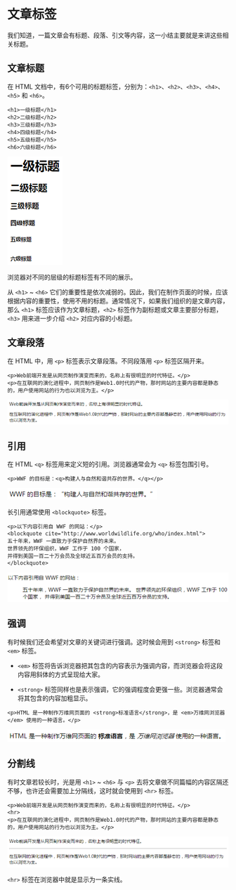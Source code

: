# 文章标签

我们知道，一篇文章会有标题、段落、引文等内容，这一小结主要就是来讲这些相关标题。

## 文章标题

在 HTML 文档中，有6个可用的标题标签，分别为：`<h1>`、`<h2>`、`<h3>`、`<h4>`、`<h5>` 和 `<h6>`。

```
<h1>一级标题</h1>
<h2>二级标题</h2>
<h3>三级标题</h3>
<h4>四级标题</h4>
<h5>五级标题</h5>
<h6>六级标题</h6>
```

![](/assets/h-group.png)

浏览器对不同的层级的标题标签有不同的展示。

从 `<h1>` ~ `<h6>` 它们的重要性是依次减弱的。因此，我们在制作页面的时候，应该根据内容的重要性，使用不用的标题。通常情况下，如果我们组织的是文章内容，那么 `<h1>` 标签应该作为文章标题，`<h2>` 标签作为副标题或文章主要部分标题，`<h3>` 用来进一步介绍 `<h2>` 对应内容的小标题。

## 文章段落

在 HTML 中，用 `<p>` 标签表示文章段落。不同段落用 `<p>` 标签区隔开来。

```
<p>Web前端开发是从网页制作演变而来的，名称上有很明显的时代特征。</p>
<p>在互联网的演化进程中，网页制作是Web1.0时代的产物，那时网站的主要内容都是静态的，用户使用网站的行为也以浏览为主。</p>
```

![](/assets/p.png)

## 引用

在 HTML `<q>` 标签用来定义短的引用。浏览器通常会为 `<q>` 标签包围引号。

```
<p>WWF 的目标是：<q>构建人与自然和谐共存的世界。</q></p>
```

![](/assets/q.png)

长引用通常使用 `<blockquote>` 标签。

```
<p>以下内容引用自 WWF 的网站：</p>
<blockquote cite="http://www.worldwildlife.org/who/index.html">
五十年来，WWF 一直致力于保护自然界的未来。
世界领先的环保组织，WWF 工作于 100 个国家，
并得到美国一百二十万会员及全球近五百万会员的支持。
</blockquote>
```

![](/assets/blockquote.png)

## 强调

有时候我们还会希望对文章的关键词进行强调。这时候会用到 `<strong>` 标签和 `<em>` 标签。

* `<em>` 标签将告诉浏览器把其包含的内容表示为强调内容，而浏览器会将这段内容用斜体的方式呈现给大家。

* `<strong>` 标签同样也是表示强调，它的强调程度会更强一些。浏览器通常会将其包含的内容加粗显示。


```
<p>HTML 是一种制作万维网页面的 <strong>标准语言</strong>，是 <em>万维网浏览器</em> 使用的一种语言。</p>
```

![](/assets/strong-em.png)

## 分割线

有时文章若较长时，光是用 `<h1>` ~ `<h6>` 与 `<p>` 去将文章做不同篇幅的内容区隔还不够，也许还会需要加上分隔线，这时就会使用到 `<hr>` 标签。

```
<p>Web前端开发是从网页制作演变而来的，名称上有很明显的时代特征。</p>
<hr>
<p>在互联网的演化进程中，网页制作是Web1.0时代的产物，那时网站的主要内容都是静态的，用户使用网站的行为也以浏览为主。</p>
```

![](/assets/hr.png)

`<hr>` 标签在浏览器中就是显示为一条实线。

